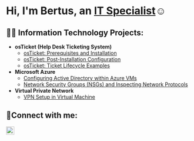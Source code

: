 <h1>Hi, I'm Bertus, an <a href="https://linkedin.com/in/bertus-regis-07224b2a">IT Specialist</a>☺</h1>

<h2>👨‍💻 Information Technology Projects:</h2>

- <b>osTicket (Help Desk Ticketing System)</b>
  - [osTicket: Prerequisites and Installation](https://github.com/bertusregis/osticket-prereqs)
  - [osTicket: Post-Installation Configuration](https://github.com/bertusregis/post-install-config)
  - [osTicket: Ticket Lifecycle Examples](https://github.com/bertusregis/ticket-lifecycle)
- <b>Microsoft Azure</b>
  - [Configuring Active Directory within Azure VMs](https://github.com/bertusregis/configure-ad)
  - [Network Security Groups (NSGs) and Inspecting Network Protocols](https://github.com/bertusregis/azure-network-protocols)
- <b>Virtual Private Network</b>
  - [VPN Setup in Virtual Machine](https://github.com/bertusregis/Setting-UP-A-VPN)
<h2>🤳Connect with me:</h2>
  

[<img align="left" alt="bertus-regis-07224b2a | LinkedIn" width="22px" src="https://cdn.jsdelivr.net/npm/simple-icons@v3/icons/linkedin.svg" />][linkedin]



[linkedin]: https://linkedin.com/in/bertus-regis-07224b2a

